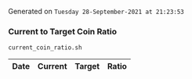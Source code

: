 Generated on `Tuesday 28-September-2021 at 21:23:53`

### Current to Target Coin Ratio
`current_coin_ratio.sh`

Date|Current|Target|Ratio
---|---|---|---
